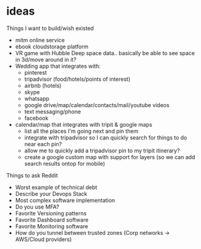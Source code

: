 # ideas
Things I want to build/wish existed

- mitm online service
- ebook cloudstorage platform
- VR game with Hubble Deep space data.. basically be able to see space in 3d/move around in it?
- Wedding app that integrates with:
  - pinterest
  - tripadvisor (food/hotels/points of interest)
  - airbnb (hotels)
  - skype
  - whatsapp
  - google drive/map/calendar/contacts/mail/youtube videos
  - text messaging/phone
  - facebook
- calendar/map that integrates with tripit & google maps
  - list all the places I'm going next and pin them
  - integrate with tripadvisor so I can quickly search for things to do near each pin?
  - allow me to quickly add a tripadvisor pin to my tripit itinerary?
  - create a google custom map with support for layers (so we can add search results ontop for mobile)
  
  

Things to ask Reddit

- Worst example of technical debt
- Describe your Devops Stack
- Most complex software implementation
- Do you use MFA?
- Favorite Versioning patterns
- Favorite Dashboard software
- Favorite Monitoring software
- How do you tunnel between trusted zones (Corp networks -> AWS/Cloud providers)
